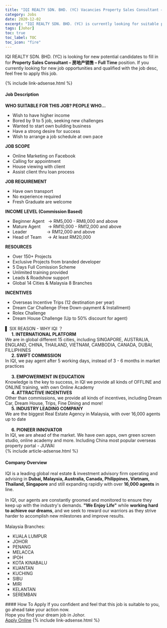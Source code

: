 ```yaml
---
title: "IQI REALTY SDN. BHD. (YC) Vacancies Property Sales Consultant – 房地产销售 – Full Time" 
category: Jobs 
date: 2020-12-02 
excerpt: "IQI REALTY SDN. BHD. (YC) is currently looking for suitable person to fill in the Property Sales Consultant – 房地产销售 – Full Time which positioned at Johor" 
tags: [Johor] 
toc: true 
toc_label: TOC 
toc_icon: "fire" 
--- 
```


<p>IQI REALTY SDN. BHD. (YC) is looking for new potential candidates to fill in for <b>Property Sales Consultant – 房地产销售 – Full Time</b> position. If you currently looking for new job opportunities and qualified with the job desc, feel free to apply this job.
</p>{% include link-adsense.html %} 
<div><div><div><h4>Job Description</h4></div></div><div><div><span><div><div><strong>WHO SUITABLE FOR THIS JOB? PEOPLE WHO...</strong></div><ul><li>Wish to have higher income</li><li>Bored by 9 to 5 job, seeking new challenges</li><li>Wanted to start own building business</li><li>Have a strong desire for success</li><li>Wish to arrange a job schedule at own pace</li></ul><div><strong>JOB SCOPE</strong></div><ul><li>Online Marketing on Facebook</li><li>Calling for appointment</li><li>House viewing with client</li><li>Assist client thru loan process</li></ul><div><strong>JOB REQUIREMENT</strong></div><ul><li>Have own transport</li><li>No experience required</li><li>Fresh Graduate are welcome</li></ul><div><strong>INCOME LEVEL (Commission Based)</strong></div><ul><li>Beginner Agent&#160; &#160;&#8594; RM5,000 - RM8,000 and above</li><li>Mature Agent&#160; &#160; &#160; &#8594; RM10,000 - RM12,000 and above</li><li>Leader&#160; &#160; &#160; &#160; &#160; &#160; &#160; &#160; &#8594; RM12,000 and above</li><li>Head of Team&#160; &#160; &#160;&#8594; At least RM20,000</li></ul><div><div><strong>RESOURCES</strong></div><ul><li>Over 150+ Projects</li><li>Exclusive Projects from branded developer</li><li>5 Days Full Comission Scheme</li><li>Unlimited training provided</li><li>Leads &amp; Roadshow support</li><li>Global 14 Cities &amp; Malaysia 8 Branches</li></ul></div><div><strong>INCENTIVES</strong></div><ul><li>Overseas Incentive Trips (12 destination per year)</li><li>Dream Car Challenge (Free Down-payment &amp; Installment)</li><li>Rolex Challenge</li><li>Dream House Challenge (Up to 50% discount for agent)</li></ul><div>&#9612;&#160;SIX REASON - WHY IQI &#65311;</div><div><strong>&#160; &#160; &#160; 1. INTERNATIONAL PLATFORM</strong></div><div>We are in global different 15 cities, including SINGAPORE, AUSTRALIA, ENGLAND, CHINA, THAILAND, VIETNAM, CAMBODIA, CANADA, DUBAI, FILLIPHINES</div><div><strong>&#160; &#160; &#160;&#160;2. SWIFT COMMISSION</strong></div><div>In IQI, we pay agent after 5 working days, instead of 3 - 6 months in market practices<br>&#160;</div><div><strong>&#160; &#160; &#160;&#160;3. EMPOWERMENT IN EDUCATION</strong></div><div>Knowledge is the key to success, in IQI we provide all kinds of OFFLINE and ONLINE training, with own Online Academy</div><div><strong>&#160; &#160; &#160;&#160;4. ATTRACTIVE INCENTIVES</strong></div><div>Other than commissions, we provide all kinds of&#160;incentives, including&#160;Dream Car, Dream House, Trips, Fine Dining and more!</div><div><strong>&#160; &#160; &#160;&#160;5. INDUSTRY LEADING COMPANY</strong></div><div>We are the biggest Real Estate Agency in Malaysia, with over 16,000 agents up to date<br>&#160;</div><div><strong>&#160; &#160; &#160;&#160;6. PIONEER INNOVATOR</strong></div><div>In IQI, we are ahead of the market. We have own apps, own green screen studio, online academy and more. Including China most popular overseas property portal - JUWAI</div></div></span></div></div></div> 
{% include article-adsense.html %} 
<div><div><div><h4>Company Overview</h4></div></div><div><div><span><div><div>IQI is a leading global real estate &amp; investment advisory firm operating and advising in <strong>Dubai, Malaysia, Australia, Canada, Philippines, Vietnam, Thailand, Singapore</strong> and still expanding rapidly with over <strong>16,000 agents</strong> in line.<br>
<br>
In IQI, our agents are constantly groomed and monitored to ensure they keep up with the industry's demands. <strong>"We Enjoy Life"</strong> while <strong>working hard to achieve our dreams</strong>, and we seek to reward our warriors as they strive harder to accomplish new milestones and improve results.<br>
<br>
Malaysia Branches:</div>
<ul>
<li>KUALA LUMPUR</li>
<li>J&#1054;HOR</li>
<li>PENANG</li>
<li>MELACCA</li>
<li>IPOH</li>
<li>KOTA KINABALU</li>
<li>KUANTAN</li>
<li>KUCHING</li>
<li>SIBU</li>
<li>MIRI</li>
<li>KELANTAN</li>
<li>SEREMBAN</li>
</ul></div></span></div></div></div> 
#### How To Apply 
If you confident and feel that this job is suitable to you, go ahead take your action now. <br/> 
Hope you find your dream job in Johor. <br/> 
<a href="https://www.jobstreet.com.my/en/job/property-sales-consultant-房地产销售-full-time-4416299?jobId=jobstreet-my-job-4416299&sectionRank=18&token=0~00ff35fb-b46d-4d5f-89c9-b99fbaa80f19&fr=SRP%20View%20In%20New%20Ta" class="btn btn--info" target="_blank" rel="nofollow noopenner">Apply Online</a> 
{% include link-adsense.html %} 